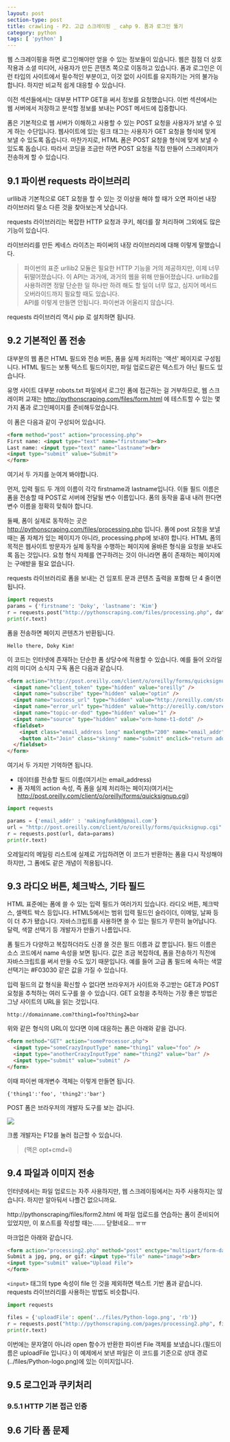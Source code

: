 ```yaml
---
layout: post
section-type: post
title: crawling - P2. 고급 스크레이핑 _ cahp 9. 폼과 로그인 뚫기
category: python
tags: [ 'python' ]
---
```


웹 스크레이핑을 하면 로그인해야만 얻을 수 있는 정보들이 있습니다. 웹은 점점 더 상호작용과 소셜 미디어, 사용자가 만든 콘텐츠 쪽으로 이동하고 있습니다. 폼과 로그인은 이런 타입의 사이트에서 필수적인 부분이고, 이것 없이 사이트를 유지하기는 거의 불가능합니다. 하지만 비교적 쉽게 대응할 수 있습니다.  

이전 섹션들에서는 대부분 HTTP GET을 써서 정보를 요청했습니다. 이번 섹션에서는 웹 서버에서 저장하고 분석할 정보를 보내는 POST 메서드에 집중합니다.  

폼은 기본적으로 웹 서버가 이해하고 사용할 수 있는 POST 요청을 사용자가 보낼 수 있게 하는 수단입니다. 웹사이트에 있는 링크 태그는 사용자가 GET 요청을 형식에 맞게 보낼 수 있도록 돕습니다. 마찬가지로, HTML 폼은 POST 요청을 형식에 맞게 보낼 수 있도록 돕습니다. 따라서 코딩을 조금만 하면 POST 요청을 직접 만들어 스크레이퍼가 전송하게 할 수 있습니다.

## 9.1 파이썬 requests 라이브러리

urllib과 기본적으로 GET 요청을 할 수 있는 것 이상을 해야 할 때가 오면 파이썬 내장 라이브러리 말소 다른 것을 찾아보는게 낫습니다.  

requests 라이브러리는 복잡한 HTTP 요청과 쿠키, 헤더를 잘 처리하며 그외에도 많은 기능이 있습니다.  

라이브러리를 만든 케네스 라이츠는 파이써의 내장 라이브러리에 대해 이렇게 말했습니다.

> 파이썬의 표준 urllib2 모듈은 필요한 HTTP 기능을 거의 제공하지만, 이제 너무 뒤떨어졌습니다. 이 API는 과거에, 과거의 웹을 위해 만들어졌습니다. urllib2를 사용하려면 정말 단순한 일 하나만 하려 해도 할 일이 너무 많고, 심지어 메서드 오버라이드까지 필요할 때도 있습니다.  
API를 이렇게 만들면 안됩니다. 파이썬과 어울리지 않습니다.

requests 라이브러리 역시 pip 로 설치하면 됩니다.

## 9.2 기본적인 폼 전송

대부분의 웹 폼은 HTML 필드와 전송 버튼, 폼을 실제 처리하는 '액션' 페이지로 구성됩니다. HTML 필드는 보통 텍스트 필드이지만, 파일 업로드같은 텍스트가 아닌 필드도 있습니다.  

유명 사이트 대부분 robots.txt 파일에서 로그인 폼에 접근하는 걸 거부하므로, 웹 스크레이퍼 교재는 http://pythonscraping.com/files/form.html 에 테스트할 수 있는 몇가지 폼과 로그인페이지를 준비해두었습니다.

이 폼은 다음과 같이 구성되어 있습니다.

```HTML
<form method="post" action="processing.php">
First name: <input type="text" name="firstname"><br>
Last name: <input type="text" name="lastname"><br>
<input type="submit" value="Submit">
</form>
```

여기서 두 가지를 눈여겨 봐야합니다.  

먼저, 입력 필드 두 개의 이름이 각각 firstname과 lastname입니다. 이들 필드 이름은 폼을 전송할 때 POST로 서버에 전달될 변수 이름입니다. 폼의 동작을 흉내 내려 한다면 변수 이름을 정확히 맞춰야 합니다.  

둘째, 폼이 실제로 동작하는 곳은 http://pythonscraping.com/files/processing.php 입니다. 폼에 post 요청을 보낼 때는 폼 자체가 있는 페이지가 아니라, processing.php에 보내야 합니다. HTML 폼의 목적은 웹사이트 방문자가 실제 동작을 수행하는 페이지에 올바른 형식을 요청을 보내도록 돕는 것입니다. 요청 형식 자체를 연구하려는 것이 아니라면 폼이 존재하는 페이지에는 구애받을 필요 없습니다.  

requests 라이브러리로 폼을 보내는 건 임포트 문과 콘텐츠 출력을 포함해 단 4 줄이면 됩니다.  

```python
import requests
params = {'firstname': 'Doky', 'lastname': 'Kim'}
r = requests.post("http://pythonscraping.com/files/processing.php", data=params)
print(r.text)
```

폼을 전송하면 페이지 콘텐츠가 반환됩니다.

```
Hello there, Doky Kim!
```

이 코드는 인터넷에 존재하는 단순한 폼 상당수에 적용할 수 있습니다. 예를 들어 오라일리의 미디어 소식지 구독 폼은 다음과 같습니다.

```HTML
<form action="http://post.oreilly.com/client/o/oreilly/forms/quicksignup.cgi" id="example_form2" method="POST">
  <input name="client_token" type="hidden" value="oreilly" />
  <input name="subscribe" type="hidden" value="optin" />
  <input name="success_url" type="hidden" value="http://oreilly.com/store/newsletter-thankyou.html" />
  <input name="error_url" type="hidden" value="http://oreilly.com/store/newsletter-signup-error.html" />
  <input name="topic-or-dod" type="hidden" value="1" />
  <input name="source" type="hidden" value="orm-home-t1-dotd" />
  <fieldset>
    <input class="email_address long" maxlength="200" name="email_addr" size="25" type="text" value="Enter your email here" />
    <button alt="Join" class="skinny" name="submit" onclick="return addClickTracking('orm', 'ebook', 'rightrail', 'dod');" value="submit">Join</button>
  </fieldset>
</form>
```

여기서 두 가지만 기억하면 됩니다.

- 데이터를 전송할 필드 이름(여기서는 email_address)
- 폼 자체의 action 속성, 즉 폼을 실제 처리하는 페이지(여기서는 http://post.oreilly.com/client/o/oreilly/forms/quicksignup.cgi)

```python
import requests

params = {'email_addr' : 'makingfunk0@gmail.com'}
url = "http://post.oreilly.com/client/o/oreilly/forms/quicksignup.cgi"
r = requests.post(url, data=params)
print(r.text)
```

오레일리의 메일링 리스트에 실제로 가입하려면 이 코드가 반환하는 폼을 다시 작성해야 하지만, 그 폼에도 같은 개념이 적용됩니다.

## 9.3 라디오 버튼, 체크박스, 기타 필드

HTML 표준에는 폼에 쓸 수 있는 입력 필드가 여러가지 있습니다. 라디오 버튼, 체크박스, 셀렉트 박스 등입니다. HTML5에서는 범위 입력 필드인 슬라이더, 이메일, 날짜 등이 더 추가 됐습니다. 자바스크립트를 사용하면 쓸 수 있는 필드가 무한히 늘어납니다. 달력, 색깔 선택기 등 개발자가 만들기 나름입니다.  

폼 필드가 다양하고 복잡하더라도 신경 쓸 것은 필드 이름과 값 뿐입니다. 필드 이름은 소스 코드에서 name 속성을 보면 됩니다. 값은 조금 복잡하데, 폼을 전송하기 직전에 자바스크립트를 써서 만들 수도 있기 때문입니다. 예를 들어 고급 폼 필드에 속하는 색깔 선택기는 #F03030 같은 값을 가질 수 있습니다.  

입력 필드의 값 형식을 확신할 수 없다면 브라우저가 사이트와 주고받는 GET과 POST 요청을 추척하는 여러 도구를 쓸 수 있습니다. GET 요청을 추적하는 가장 좋은 방법은 그냥 사이트의 URL을 읽는 것입니다.

```
http://domainname.com?thing1=foo?thing2=bar
```
위와 같은 형식의 URL이 있다면 이에 대응하는 폼은 아래와 같을 겁니다.

```html
<form method="GET" action="someProcessor.php">
  <input type="someCrazyInputType" name="thing1" value="foo" />
  <input type="anotherCrazyInputType" name="thing2" value="bar" />
  <input type="submit" value="submit" />
</form>
```

이때 파이썬 매개변수 객체는 이렇게 만들면 됩니다.

```
{'thing1':'foo', 'thing2':'bar'}
```

POST 폼은 브라우저의 개발자 도구를 보는 겁니다.

![]({{site.url}}/img/post/python/crawling/c9_3.png)

크롬 개발자는 F12를 눌러 접근할 수 있습니다.
> (맥은 opt+cmd+i)

## 9.4 파일과 이미지 전송

인터넷에서는 파일 업로드는 자주 사용하지만, 웹 스크레이핑에서는 자주 사용하지는 않습니다. 하지만 알아둬서 나쁠건 없으니까요.

http://pythonscraping/files/form2.html 에 파일 업로드를 연습하는 폼이 준비되어 있었지만, 이 포스트를 작성할 때는....... 닫혔네요... ㅠㅠ

마크업은 아래와 같습니다.

```html
<form action="processing2.php" method="post" enctype="multipart/form-data">
Submit a jpg, png, or gif: <input type="file" name="image"><br>
<input type="submit" value="Upload File">
</form>
```

`<input>` 태그의 type 속성이 file 인 것을 제외하면 텍스트 기반 폼과 같습니다. requests 라이브러리를 사용하는 방법도 비슷합니다.

```python
import requests

files = {'uploadFile': open('../files/Python-logo.png', 'rb')}
r = requests.post("http://pythonscraping.com/pages/processing2.php", files=files)
print(r.text)
```

이번에는 문자열이 아니라 open 함수가 반환한 파이썬 File 객체를 보냈습니다.(필드이름은 uploadFile 입니다.) 이 예제에서 보낸 파일은 이 코드를 기준으로 상대 경로(../files/Python-logo.png)에 있는 이미지입니다.

## 9.5 로그인과 쿠키처리

### 9.5.1 HTTP 기본 접근 인증

## 9.6 기타 폼 문제
